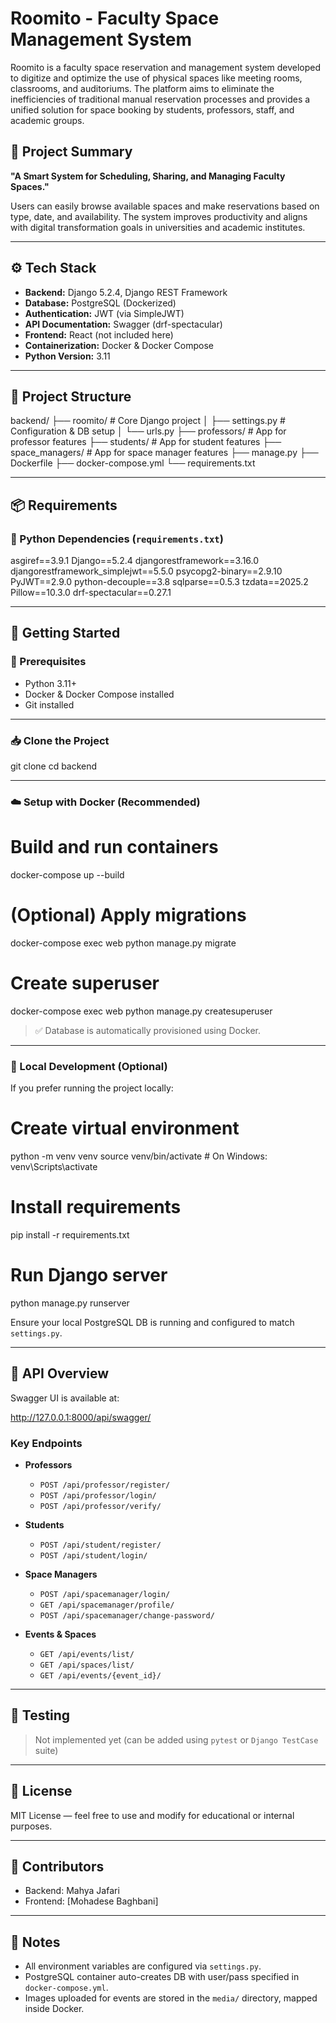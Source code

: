 # Roomito - Faculty Space Management System

Roomito is a faculty space reservation and management system developed to digitize and optimize the use of physical spaces like meeting rooms, classrooms, and auditoriums. The platform aims to eliminate the inefficiencies of traditional manual reservation processes and provides a unified solution for space booking by students, professors, staff, and academic groups.

## 🧠 Project Summary

**"A Smart System for Scheduling, Sharing, and Managing Faculty Spaces."**

Users can easily browse available spaces and make reservations based on type, date, and availability. The system improves productivity and aligns with digital transformation goals in universities and academic institutes.

---

## ⚙️ Tech Stack

- **Backend:** Django 5.2.4, Django REST Framework
- **Database:** PostgreSQL (Dockerized)
- **Authentication:** JWT (via SimpleJWT)
- **API Documentation:** Swagger (drf-spectacular)
- **Frontend:** React (not included here)
- **Containerization:** Docker & Docker Compose
- **Python Version:** 3.11

---

## 📁 Project Structure

backend/
├── roomito/               # Core Django project
│   ├── settings.py        # Configuration & DB setup
│   └── urls.py
├── professors/            # App for professor features
├── students/              # App for student features
├── space_managers/        # App for space manager features
├── manage.py
├── Dockerfile
├── docker-compose.yml
└── requirements.txt

---

## 📦 Requirements

### 🐍 Python Dependencies (`requirements.txt`)

asgiref==3.9.1
Django==5.2.4
djangorestframework==3.16.0
djangorestframework_simplejwt==5.5.0
psycopg2-binary==2.9.10
PyJWT==2.9.0
python-decouple==3.8
sqlparse==0.5.3
tzdata==2025.2
Pillow==10.3.0
drf-spectacular==0.27.1

---

## 🚀 Getting Started

### 🔧 Prerequisites

* Python 3.11+
* Docker & Docker Compose installed
* Git installed

---

### 📥 Clone the Project

git clone <repo-url>
cd backend

---

### ☁️ Setup with Docker (Recommended)

# Build and run containers
docker-compose up --build

# (Optional) Apply migrations
docker-compose exec web python manage.py migrate

# Create superuser
docker-compose exec web python manage.py createsuperuser

> ✅ Database is automatically provisioned using Docker.

---

### 🐍 Local Development (Optional)

If you prefer running the project locally:

# Create virtual environment
python -m venv venv
source venv/bin/activate  # On Windows: venv\Scripts\activate

# Install requirements
pip install -r requirements.txt

# Run Django server
python manage.py runserver


Ensure your local PostgreSQL DB is running and configured to match `settings.py`.

---

## 🔐 API Overview

Swagger UI is available at:

http://127.0.0.1:8000/api/swagger/

### Key Endpoints

* **Professors**

  * `POST /api/professor/register/`
  * `POST /api/professor/login/`
  * `POST /api/professor/verify/`

* **Students**

  * `POST /api/student/register/`
  * `POST /api/student/login/`

* **Space Managers**

  * `POST /api/spacemanager/login/`
  * `GET /api/spacemanager/profile/`
  * `POST /api/spacemanager/change-password/`

* **Events & Spaces**

  * `GET /api/events/list/`
  * `GET /api/spaces/list/`
  * `GET /api/events/{event_id}/`

---

## 🧪 Testing

> Not implemented yet (can be added using `pytest` or `Django TestCase` suite)

---

## 🧾 License

MIT License — feel free to use and modify for educational or internal purposes.

---

## 👥 Contributors

* Backend: Mahya Jafari
* Frontend: \[Mohadese Baghbani]

---

## 📌 Notes

* All environment variables are configured via `settings.py`.
* PostgreSQL container auto-creates DB with user/pass specified in `docker-compose.yml`.
* Images uploaded for events are stored in the `media/` directory, mapped inside Docker.